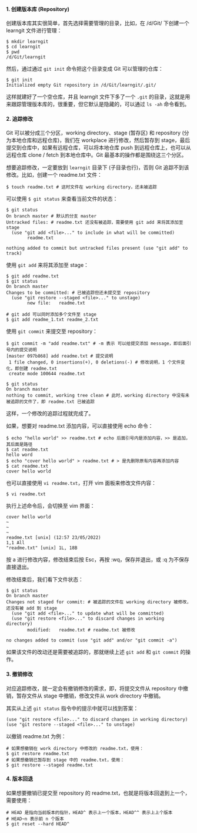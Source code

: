 #### 1. 创建版本库 (Repository)

创建版本库其实很简单，首先选择需要管理的目录，比如，在 /d/Git/ 下创建一个 learngit 文件进行管理：

```
$ mkdir learngit
$ cd learngit
$ pwd
/d/Git/learngit
```

然后，通过通过 `git init` 命令把这个目录变成 Git 可以管理的仓库：

```
$ git init
Initialized empty Git repository in /d/Git/learngit/.git/
```

这样就建好了一个空仓库，并且 learngit 文件下多了一个 `.git` 的目录，这就是用来跟踪管理版本库的，很重要，但它默认是隐藏的，可以通过 `ls -ah` 命令看到。

#### 2. 追踪修改

Git 可以被分成三个分区，working directory、stage (暂存区) 和 repository (分为本地仓库和远程仓库)，我们在 workplace 进行修改，然后暂存到 stage，最后提交到仓库中，如果有远程仓库，可以将本地仓库 push 到远程仓库上，也可以从远程仓库 clone / fetch 到本地仓库中。Git 最基本的操作都是围绕这三个分区。

想要追踪修改，一定要放到 `learngit` 目录下 (子目录也行)，否则 Git 追踪不到该修改。比如，创建一个 readme.txt 文件：

```
$ touch readme.txt # 这时文件在 working directory，还未被追踪
```

可以使用 `$ git status` 来查看当前文件的状态：

```
$ git status
On branch master # 默认的分支 master
Untracked files: # readme.txt 还没有被追踪，需要使用 git add 来将其添加至 stage
  (use "git add <file>..." to include in what will be committed)
        readme.txt

nothing added to commit but untracked files present (use "git add" to track)
```

使用 `git add`  来将其添加至 stage：

```
$ git add readme.txt
$ git status
On branch master
Changes to be committed: # 已被追踪但还未提交至 repository
  (use "git restore --staged <file>..." to unstage)
        new file:   readme.txt

# git add 可以同时添加多个文件至 stage
$ git add readme_1.txt readme_2.txt
```

使用 `git commit` 来提交至 repository：

```
$ git commit -m "add readme.txt" # -m 表示 可以给提交添加 message，即后面引号内的提交说明
[master 097b868] add readme.txt # 提交说明
 1 file changed, 0 insertions(+), 0 deletions(-) # 修改说明，1 个文件变化，即创建 readme.txt
 create mode 100644 readme.txt
 
$ git status
On branch master
nothing to commit, working tree clean # 此时，working directory 中没有未被追踪的文件了，即 readme.txt 已被追踪
```

这样，一个修改的追踪过程就完成了。

如果，想要对 readme.txt 添加内容，可以直接使用 echo 命令：

```
$ echo "hello world" >> readme.txt # echo 后面引号内是添加内容，>> 是追加，其后面是路径
$ cat readme.txt
hello word
$ echo "cover hello world" > readme.txt # > 是先删除原有内容再添加内容
$ cat readme.txt
cover hello world
```

也可以直接使用 `vi readme.txt`，打开 vim 面板来修改文件内容：

```
$ vi readme.txt
```

执行上述命令后，会切换至 vim 界面：

```
cover hello world
~
~
~
readme.txt [unix] (12:57 23/05/2022)                                       1,1 All
"readme.txt" [unix] 1L, 18B
```

按 a 进行修改内容，修改结束后按 Esc，再按 :wq，保存并退出，或 :q 为不保存直接退出。

修改结束后，我们看下文件状态：

```
$ git status
On branch master
Changes not staged for commit: # 被追踪的文件在 working directory 被修改，还没有被 add 到 stage
  (use "git add <file>..." to update what will be committed)
  (use "git restore <file>..." to discard changes in working directory)
        modified:   readme.txt # readme.txt 被修改

no changes added to commit (use "git add" and/or "git commit -a")
```

如果该文件的改动还是需要被追踪的，那就继续上述 `git add` 和 `git commit` 的操作。

#### 3. 撤销修改

对应追踪修改，就一定会有撤销修改的需求，即，将提交文件从 repository 中撤销，暂存文件从 stage 中撤销，修改文件从 work directory 中撤销。

其实从上述 `git status` 指令中的提示中就可以找到答案：

```
(use "git restore <file>..." to discard changes in working directory)
(use "git restore --staged <file>..." to unstage)
```

以撤销 readme.txt 为例：

```
# 如果想撤销在 work directory 中修改的 readme.txt，使用：
$ git restore readme.txt
# 如果想撤销已暂存到 stage 中的 readme.txt，使用：
$ git restore --staged readme.txt
```

#### 4. 版本回退

如果想要撤销已提交至 repository 的 readme.txt，也就是将版本回退到上一个，需要使用：

```
# HEAD 是指向当前版本的指针，HEAD^ 表示上一个版本，HEAD^^ 表示上上个版本
# HEAD~n 表示前 n 个版本
$ git reset --hard HEAD^
```

